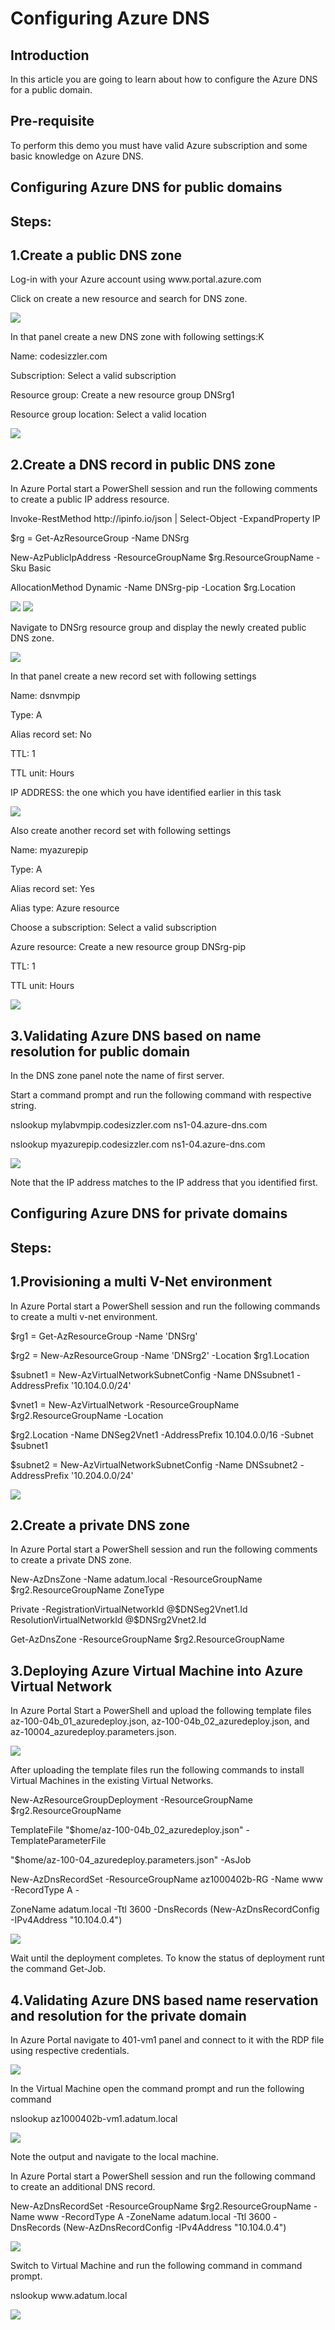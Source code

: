 <h1>Configuring Azure DNS</h1>
<h2>Introduction</h2>
<p>In this article you are going to learn about how to configure the Azure DNS for a public domain.</p>

<h2>Pre-requisite</h2>
<p>To perform this demo you must have valid Azure subscription and some basic knowledge on Azure DNS.</p>

<h2>Configuring Azure DNS for public domains</h2>

<h2>Steps:</h2>
<h2>1.Create a public DNS zone</h2>
<p>Log-in with your Azure account using www.portal.azure.com
<p>Click on create a new resource and search for DNS zone.</p>
<img src="https://codesizzlergit.blob.core.windows.net/az103-4-002/01.jpg"/>
<p>In that panel create a new DNS zone with following settings:K</p>
	<p>Name: codesizzler.com</p>
	<p>Subscription: Select a valid subscription</p>
	<p>Resource group: Create a new resource group DNSrg1</p>
	<p>Resource group location: Select a valid location</p>
<img src="https://codesizzlergit.blob.core.windows.net/az103-4-002/02.jpg"/>

<h2>2.Create a DNS record in public DNS zone</h2>
<p>In Azure Portal start a PowerShell session and run the following comments to create a public IP address resource.</p>
	<p>Invoke-RestMethod http://ipinfo.io/json | Select-Object -ExpandProperty IP</p>
	<p>$rg = Get-AzResourceGroup -Name DNSrg</p>
 	<p>New-AzPublicIpAddress -ResourceGroupName $rg.ResourceGroupName -Sku Basic</p>
	<p>AllocationMethod Dynamic -Name DNSrg-pip -Location $rg.Location	</p>
<img src="https://codesizzlergit.blob.core.windows.net/az103-4-002/03.jpg"/>
<img src="https://codesizzlergit.blob.core.windows.net/az103-4-002/04.jpg"/>
<p>Navigate to DNSrg resource group and display the newly created public DNS zone.</p>
<img src="https://codesizzlergit.blob.core.windows.net/az103-4-002/05.jpg"/>
<p>In that panel create a new record set with following settings</p>
	<p>Name: dsnvmpip</p>
	<p>Type: A</p>
	<p>Alias record set: No</p>
	<p>TTL: 1</p>
	<p>TTL unit: Hours</p>
	<p>IP ADDRESS: the one which you have identified earlier in this task</p>
<img src="https://codesizzlergit.blob.core.windows.net/az103-4-002/06.jpg"/>
<p>Also create another record set with following settings</p>
	<p>Name: myazurepip</p>
	<p>Type: A</p>
	<p>Alias record set: Yes</p>
	<p>Alias type: Azure resource</p>
	<p>Choose a subscription: Select a valid subscription</p>
	<p>Azure resource: Create a new resource group DNSrg-pip</p>
	<p>TTL: 1</p>
	<p>TTL unit: Hours</p>
<img src="https://codesizzlergit.blob.core.windows.net/az103-4-002/07.jpg"/>

<h2>3.Validating Azure DNS based on name resolution for public domain</h2>
<p>In the DNS zone panel note the name of first server.</p>
<p>Start a command prompt and run the following command with respective string.</p>
	<p>nslookup mylabvmpip.codesizzler.com ns1-04.azure-dns.com 	</p>
	<p>nslookup myazurepip.codesizzler.com ns1-04.azure-dns.com 	</p>
<img src="https://codesizzlergit.blob.core.windows.net/az103-4-002/08.jpg"/>
<p>Note that the IP address matches to the IP address that you identified first.</p>

<h2>Configuring Azure DNS for private domains</h2>

<h2>Steps:</h2>
<h2>1.Provisioning a multi V-Net environment</h2>
<p>In Azure Portal start a PowerShell session and run the following commands to create a multi v-net environment.</p>
	<p>$rg1 = Get-AzResourceGroup -Name 'DNSrg' 	</p>
	<p>$rg2 = New-AzResourceGroup -Name 'DNSrg2' -Location $rg1.Location	</p>
	<p>$subnet1 = New-AzVirtualNetworkSubnetConfig -Name DNSsubnet1 -AddressPrefix '10.104.0.0/24'	</p>
 	<p>$vnet1 = New-AzVirtualNetwork -ResourceGroupName $rg2.ResourceGroupName -Location	</p>
	<p>$rg2.Location -Name DNSeg2Vnet1 -AddressPrefix 10.104.0.0/16 -Subnet $subnet1 	</p>
	<p>$subnet2 = New-AzVirtualNetworkSubnetConfig -Name DNSsubnet2 -AddressPrefix '10.204.0.0/24'	</p>
<img src="https://codesizzlergit.blob.core.windows.net/az103-4-002/09.jpg"/>

<h2>2.Create a private DNS zone</h2>
<p>In Azure Portal start a PowerShell session and run the following comments to create a private DNS zone.</p>
	<p>New-AzDnsZone -Name adatum.local -ResourceGroupName $rg2.ResourceGroupName ZoneType</p>
	<p>Private -RegistrationVirtualNetworkId @$DNSeg2Vnet1.Id ResolutionVirtualNetworkId @$DNSrg2Vnet2.Id</p>
	<p>Get-AzDnsZone -ResourceGroupName $rg2.ResourceGroupName</p>

<h2>3.Deploying Azure Virtual Machine into Azure Virtual Network</h2>
<p>In Azure Portal Start a PowerShell and upload the following template files az-100-04b_01_azuredeploy.json, az-100-04b_02_azuredeploy.json, and az-10004_azuredeploy.parameters.json.</p>
<img src="https://codesizzlergit.blob.core.windows.net/az103-4-002/10.jpg"/>
<p>After uploading the template files run the following commands to install Virtual Machines in the existing Virtual Networks.</p>
	<p>New-AzResourceGroupDeployment -ResourceGroupName $rg2.ResourceGroupName	</p>
	<p>TemplateFile "$home/az-100-04b_02_azuredeploy.json" -TemplateParameterFile	</p>
	<p>"$home/az-100-04_azuredeploy.parameters.json" -AsJob		</p>
	<p>New-AzDnsRecordSet -ResourceGroupName az1000402b-RG -Name www -RecordType A -	</p>
	<p>ZoneName adatum.local -Ttl 3600 -DnsRecords (New-AzDnsRecordConfig -IPv4Address "10.104.0.4")	</p>
<img src="https://codesizzlergit.blob.core.windows.net/az103-4-002/11.jpg"/>
<p>Wait until the deployment completes. To know the status of deployment runt the command Get-Job.</p>

<h2>4.Validating Azure DNS based name reservation and resolution for the private domain</h2>
<p>In Azure Portal navigate to 401-vm1 panel and connect to it with the RDP file using respective credentials.</p>
<img src="https://codesizzlergit.blob.core.windows.net/az103-4-002/12.jpg"/>
<p>In the Virtual Machine open the command prompt and run the following command</p>
	<p>nslookup az1000402b-vm1.adatum.local 	</p>
<img src="https://codesizzlergit.blob.core.windows.net/az103-4-002/13.jpg"/>
<p>Note the output and navigate to the local machine.</p>
<p>In Azure Portal start a PowerShell session and run the following command to create an additional DNS record.</p>
	<p>New-AzDnsRecordSet -ResourceGroupName $rg2.ResourceGroupName -Name www -RecordType A -ZoneName adatum.local -Ttl 3600 -DnsRecords (New-AzDnsRecordConfig -IPv4Address "10.104.0.4")	</p>
<img src="https://codesizzlergit.blob.core.windows.net/az103-4-002/14.jpg"/>
<p>Switch to Virtual Machine and run the following command in command prompt.</p>
	<p>nslookup www.adatum.local 	</p>
<img src="https://codesizzlergit.blob.core.windows.net/az103-4-002/15.jpg"/>
